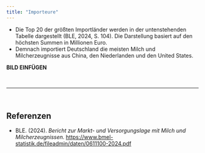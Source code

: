```yaml
---
title: "Importeure"
---
```


- Die Top 20 der größten Importländer werden in der untenstehenden Tabelle dargestellt (BLE, 2024, S. 104). Die Darstellung basiert auf den höchsten Summen in Millionen Euro. 
- Demnach importiert Deutschland die meisten Milch und Milcherzeugnisse aus China, den Niederlanden und den United States.

**BILD EINFÜGEN**


<br>

---

<br> 

## Referenzen
- BLE. (2024). *Bericht zur Markt- und Versorgungslage mit Milch und Milcherzeugnissen.* <https://www.bmel-statistik.de/fileadmin/daten/0611100-2024.pdf>
